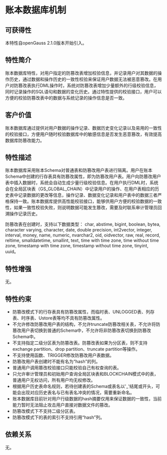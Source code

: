 # 账本数据库机制

## 可获得性<a name="section17746747"></a>

本特性自openGauss 2.1.0版本开始引入。

## 特性简介<a name="section25503003"></a>

账本数据库特性，对用户指定的防篡改表增加校验信息，并记录用户对其数据的操作历史，通过数据和操作历史的一致性校验来保证用户数据无法被恶意篡改。在用户对防篡改表执行DML操作时，系统对防篡改表增加少量额外的行级校验信息，同时记录操作的SQL语句和数据的变化历史。通过特性提供的校验接口，用户可以方便的校验防篡改表中的数据与系统记录的操作信息是否一致。

## 客户价值<a name="section28200442"></a>

账本数据库通过提供对用户数据的操作记录、数据历史变化记录以及易用的一致性的校验接口，方便用户随时校验数据库中的敏感信息是否发生恶意篡改，有效提高数据库防篡改能力。

## 特性描述<a name="section52477394"></a>

账本数据库采用账本Schema对普通表和防篡改用户表进行隔离。用户在账本Schema中创建的行存表具有防篡改属性，即为防篡改用户表。用户向防篡改用户表中插入数据时，系统会自动生成少量行级校验信息。在用户执行DML时，系统会在全局区块表（GS\_GLOBAL\_CHAIN）中记录用户的操作、在用户表相应的历史表中记录数据的更改等信息，操作记录、数据变化记录和用户表中的数据三者严格保持一致。账本数据库提供高性能校验接口，能够供用户方便的校验数据的一致性，如果一致性校验失败，则说明数据可能发生篡改，需要及时联系审计管理员回溯操作记录历史。

防篡改表在创建时，支持以下数据类型：
char, abstime, bigint, boolean, bytea, character varying, character, date, double precision, int2vector, integer, interval, money, name, numeric, nvarchar2, oid, oidvector, raw, real, record, reltime, smalldatetime, smallint, text, time with time zone, time without time zone, timestamp with time zone, timestamp without time zone, tinyint, uuid。

## 特性增强<a name="section2534498"></a>

无。

## 特性约束<a name="section06531946143616"></a>

-   防篡改模式下的行存表具有防篡改属性，而临时表、UNLOGGED表、列存表、时序表、Ustore表等均不具有防篡改属性。
-   不允许修改防篡改用户表的结构，不允许truncate防篡改相关表，不允许将防篡改用户表切换到普通的Schema中，不允许将非防篡改表切换到防篡改Schema中。
-   不支持指定二级分区表为防篡改表。防篡改表如果为分区表，则不支持exchange partition、drop partition、truncate partition等操作。
-   不支持使用函数、TRIGGER修改防篡改用户表数据。
-   防篡改用户表创建时不能有名为“hash”的列。
-   普通用户调用篡改校验接口只能校验自己有权查询的表。
-   只允许审计管理员和初始用户查询全局区块表和BLOCKCHAIN模式中的表，普通用户无权访问，所有用户均无权修改。
-   根据用户历史表命名规则，若待创建表的Schema或表名以'\_'结尾或开头，可能会出现对应历史表名与已有表名冲突的情况，需要重新命名。
-   账本数据库目前针对用户行级数据的hash摘要仅用来保证数据的一致性，当前能力暂时无法阻止攻击用户直接对数据文件的篡改。
-   防篡改模式下不支持二级分区表。
-   防篡改模式下的表的索引不支持引用“hash”列。

## 依赖关系<a name="section22810484"></a>

无。

